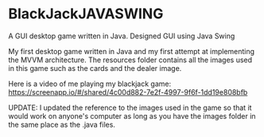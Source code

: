# BlackJackJAVASWING
A GUI desktop game written in Java. Designed GUI using Java Swing

My first desktop game written in Java and my first attempt at implementing the MVVM architecture. The resources folder contains all the images used in this game such as the cards and the dealer image. 

Here is a video of me playing my blackjack game: https://screenapp.io/#/shared/4c00d882-7e2f-4997-9f6f-1dd19e808bfb

UPDATE: I updated the reference to the images used in the game so that it would work on anyone's computer as long as you have the images folder in the same place as the .java files.

